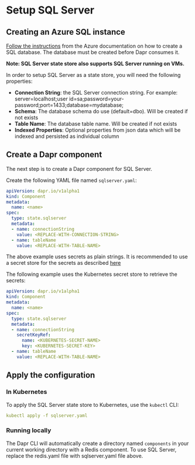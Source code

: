 # Setup SQL Server

## Creating an Azure SQL instance

[Follow the instructions](https://docs.microsoft.com/azure/sql-database/sql-database-single-database-get-started?tabs=azure-portal) from the Azure documentation on how to create a SQL database.  The database must be created before Dapr consumes it.

**Note: SQL Server state store also supports SQL Server running on  VMs.**

In order to setup SQL Server as a state store, you will need the following properties:

* **Connection String**: the SQL Server connection string. For example: server=localhost;user id=sa;password=your-password;port=1433;database=mydatabase;
* **Schema**: The database schema do use (default=dbo). Will be created if not exists
* **Table Name**: The database table name. Will be created if not exists
* **Indexed Properties**: Optional properties from json data which will be indexed and persisted as individual column

## Create a Dapr component

The next step is to create a Dapr component for SQL Server.

Create the following YAML file named `sqlserver.yaml`:

```yaml
apiVersion: dapr.io/v1alpha1
kind: Component
metadata:
  name: <name>
spec:
  type: state.sqlserver
  metadata:
  - name: connectionString
    value: <REPLACE-WITH-CONNECTION-STRING>
  - name: tableName
    value: <REPLACE-WITH-TABLE-NAME>
```

The above example uses secrets as plain strings. It is recommended to use a secret store for the secrets as described [here](../../concepts/components/secrets.md)

The following example uses the Kubernetes secret store to retrieve the secrets:

```yaml
apiVersion: dapr.io/v1alpha1
kind: Component
metadata:
  name: <name>
spec:
  type: state.sqlserver
  metadata:
  - name: connectionString
    secretKeyRef:
      name: <KUBERNETES-SECRET-NAME>
      key: <KUBERNETES-SECRET-KEY>
  - name: tableName
    value: <REPLACE-WITH-TABLE-NAME>
```

## Apply the configuration

### In Kubernetes

To apply the SQL Server state store to Kubernetes, use the `kubectl` CLI:

```yaml
kubectl apply -f sqlserver.yaml
```

### Running locally

The Dapr CLI will automatically create a directory named `components` in your current working directory with a Redis component.
To use SQL Server, replace the redis.yaml file with sqlserver.yaml file above.
